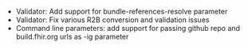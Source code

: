 * Validator: Add support for bundle-references-resolve parameter
* Validator: Fix various R2B conversion and validation issues 
* Command line parameters: add support for passing github repo and build.fhir.org urls as -ig parameter